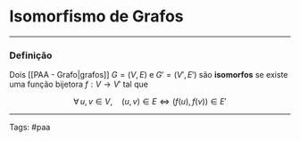 
# Isomorfismo de Grafos

---

### Definição

Dois [[PAA - Grafo|grafos]] $G=(V, E)$ e $G'=(V', E')$ são **isomorfos** se existe uma função bijetora $f:V \to V'$ tal que

$$
\forall \,u,v \in V, \quad (u,v) \in E \iff \big(f(u),f(v)\big) \in E'
$$

---

Tags: #paa

